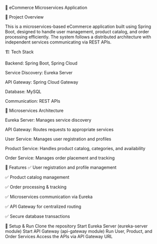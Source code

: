 🛒 eCommerce Microservices Application

📌 Project Overview

This is a microservices-based eCommerce application built using Spring Boot, designed to handle user management, product catalog, and order processing efficiently. The system follows a distributed architecture with independent services communicating via REST APIs.

🏗️ Tech Stack

Backend: Spring Boot, Spring Cloud

Service Discovery: Eureka Server

API Gateway: Spring Cloud Gateway

Database: MySQL

Communication: REST APIs


📌 Microservices Architecture

Eureka Server: Manages service discovery

API Gateway: Routes requests to appropriate services

User Service: Manages user registration and profiles

Product Service: Handles product catalog, categories, and availability

Order Service: Manages order placement and tracking


🚀 Features
✅ User registration and profile management

✅ Product catalog management

✅ Order processing & tracking

✅ Microservices communication via Eureka

✅ API Gateway for centralized routing

✅ Secure database transactions

🔧 Setup & Run
Clone the repository
Start Eureka Server (eureka-server module)
Start API Gateway (api-gateway module)
Run User, Product, and Order Services
Access the APIs via API Gateway URL
